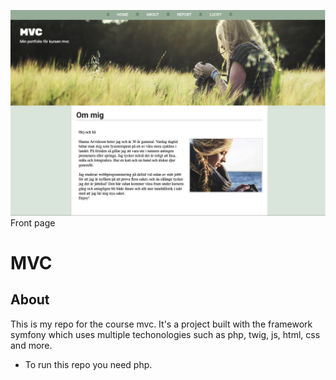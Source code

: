 ![front page](symfony/app/public/img/home.png)
Front page

MVC
=====

## About
This is my repo for the course mvc.
It's a project built with the framework symfony which uses multiple techonologies such as php, twig, js, html, css and more. 

* To run this repo you need php.


